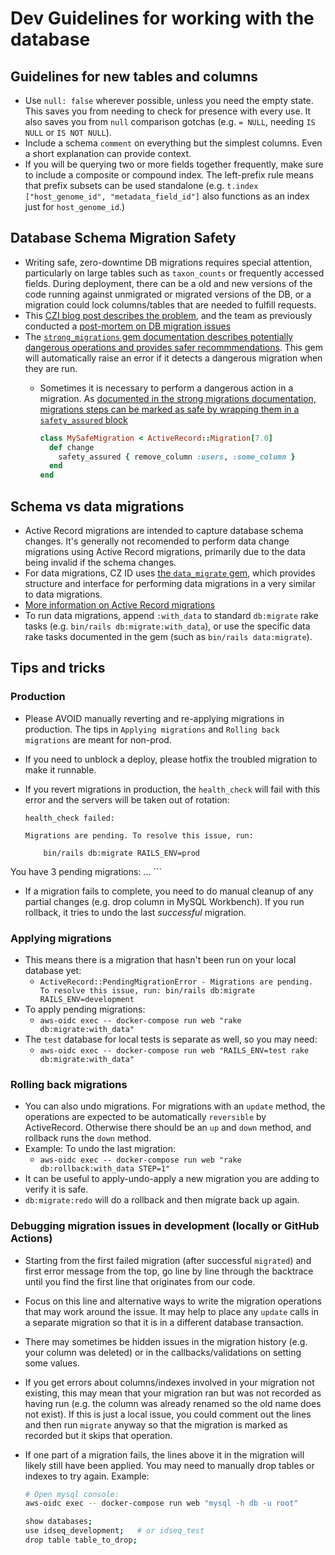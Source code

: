# Dev Guidelines for working with the database

## Guidelines for new tables and columns

- Use `null: false` wherever possible, unless you need the empty state. This saves you from needing to check for presence with every use. It also saves you from `null` comparison gotchas (e.g. `= NULL`, needing `IS NULL` or `IS NOT NULL`).
- Include a schema `comment` on everything but the simplest columns. Even a short explanation can provide context.
- If you will be querying two or more fields together frequently, make sure to include a composite or compound index. The left-prefix rule means that prefix subsets can be used standalone (e.g. `t.index ["host_genome_id", "metadata_field_id"]` also functions as an index just for `host_genome_id`.)

## Database Schema Migration Safety

- Writing safe, zero-downtime DB migrations requires special attention, particularly on large tables such as `taxon_counts` or frequently accessed fields. During deployment, there can be a  old and new versions of the code running against unmigrated or migrated versions of the DB, or a migration could lock columns/tables that are needed to fulfill requests.
- This [CZI blog post describes the problem](https://medium.com/czi-technology/db-migrations-and-push-safety-in-rails-508bc877dd7e), and the team as previously conducted a [post-mortem on DB migration issues](https://czi.quip.com/SZigAbUTTNGa)
- The [`strong_migrations` gem documentation describes potentially dangerous operations and provides safer recommmendations](https://github.com/ankane/strong_migrations#checks).  This gem will automatically raise an error if it detects a dangerous migration when they are run.
  - Sometimes it is necessary to perform a dangerous action in a migration.  As [documented in the strong migrations documentation, migrations steps can be marked as safe by wrapping them in a `safety_assured` block](https://github.com/ankane/strong_migrations#assuring-safety)

    ```ruby
    class MySafeMigration < ActiveRecord::Migration[7.0]
      def change
        safety_assured { remove_column :users, :some_column }
      end
    end
    ```

## Schema vs data migrations

- Active Record migrations are intended to capture database schema changes.  It's generally not recomended to perform data change migrations using Active Record migrations, primarily due to the data being invalid if the schema changes.
- For data migrations, CZ ID uses [the `data_migrate` gem](https://github.com/ilyakatz/data-migrate), which provides structure and interface for performing data migrations in a very similar to data migrations.
- [More information on Active Record migrations](https://czi.quip.com/N5eMAFsZ47jX/Rails-Database-migrations)
- To run data migrations, append `:with_data` to standard `db:migrate` rake tasks (e.g. `bin/rails db:migrate:with_data`), or use the specific data rake tasks documented in the gem (such as `bin/rails data:migrate`).

## Tips and tricks

### Production

- Please AVOID manually reverting and re-applying migrations in production. The tips in `Applying migrations` and `Rolling back migrations` are meant for non-prod.
- If you need to unblock a deploy, please hotfix the troubled migration to make it runnable.
- If you revert migrations in production, the `health_check` will fail with this error and the servers will be taken out of rotation:

    ```text
    health_check failed:

    Migrations are pending. To resolve this issue, run:

        bin/rails db:migrate RAILS_ENV=prod

You have 3 pending migrations:
...
    ```

- If a migration fails to complete, you need to do manual cleanup of any partial changes (e.g. drop column in MySQL Workbench). If you run rollback, it tries to undo the last _successful_ migration.

### Applying migrations

- This means there is a migration that hasn't been run on your local database yet:
  - `ActiveRecord::PendingMigrationError - Migrations are pending. To resolve this issue, run: bin/rails db:migrate RAILS_ENV=development`
- To apply pending migrations:
  - `aws-oidc exec -- docker-compose run web "rake db:migrate:with_data"`
- The `test` database for local tests is separate as well, so you may need:
  - `aws-oidc exec -- docker-compose run web "RAILS_ENV=test rake db:migrate:with_data"`

### Rolling back migrations

- You can also undo migrations. For migrations with an `update` method, the operations are expected to be automatically `reversible` by ActiveRecord. Otherwise there should be an `up` and `down` method, and rollback runs the `down` method.
- Example: To undo the last migration:
  - `aws-oidc exec -- docker-compose run web "rake db:rollback:with_data STEP=1"`
- It can be useful to apply-undo-apply a new migration you are adding to verify it is safe.
- `db:migrate:redo` will do a rollback and then migrate back up again.

### Debugging migration issues in development (locally or GitHub Actions)

- Starting from the first failed migration (after successful `migrated`) and first error message from the top, go line by line through the backtrace until you find the first line that originates from our code.
- Focus on this line and alternative ways to write the migration operations that may work around the issue. It may help to place any `update` calls in a separate migration so that it is in a different database transaction.
- There may sometimes be hidden issues in the migration history (e.g. your column was deleted) or in the callbacks/validations on setting some values.
- If you get errors about columns/indexes involved in your migration not existing, this may mean that your migration ran but was not recorded as having run (e.g. the column was already renamed so the old name does not exist). If this is just a local issue, you could comment out the lines and then run `migrate` anyway so that the migration is marked as recorded but it skips that operation.
- If one part of a migration fails, the lines above it in the migration will likely still have been applied. You may need to manually drop tables or indexes to try again. Example:

    ```bash
    # Open mysql console:
    aws-oidc exec -- docker-compose run web "mysql -h db -u root"

    show databases;
    use idseq_development;   # or idseq_test
    drop table table_to_drop;
    ```
